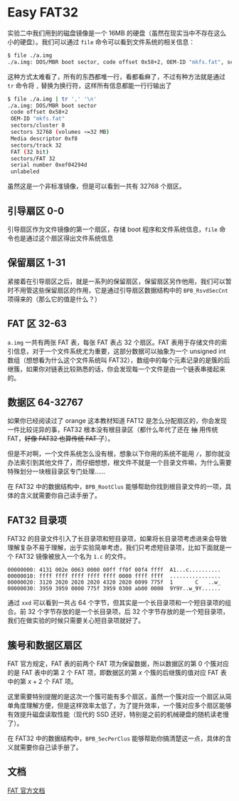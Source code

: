 # Easy FAT32

实验二中我们用到的磁盘镜像是一个 16MB 的硬盘（虽然在现实当中不存在这么小的硬盘）。我们可以通过 `file` 命令可以看到文件系统的相关信息：

```sh
$ file ./a.img
./a.img: DOS/MBR boot sector, code offset 0x58+2, OEM-ID "mkfs.fat", sectors/cluster 8, sectors 32768 (volumes <=32 MB), Media descriptor 0xf8, sectors/track 32, FAT (32 bit), sectors/FAT 32, serial number 0xef04294d, unlabeled
```

这种方式太难看了，所有的东西都堆一行，看都看麻了，不过有种方法就是通过 `tr` 命令将 `,` 替换为换行符，这样所有信息都能一行行输出了

```sh
$ file ./a.img | tr ',' '\n'
./a.img: DOS/MBR boot sector
 code offset 0x58+2
 OEM-ID "mkfs.fat"
 sectors/cluster 8
 sectors 32768 (volumes <=32 MB)
 Media descriptor 0xf8
 sectors/track 32
 FAT (32 bit)
 sectors/FAT 32
 serial number 0xef04294d
 unlabeled
```

虽然这是一个非标准镜像，但是可以看到一共有 32768 个扇区。

## 引导扇区 0-0

引导扇区作为文件镜像的第一个扇区，存储 boot 程序和文件系统信息，`file` 命令也是通过这个扇区得出文件系统信息

## 保留扇区 1-31

紧接着在引导扇区之后，就是一系列的保留扇区，保留扇区另作他用，我们可以暂时不用管这些保留扇区的作用，它是通过引导扇区数据结构中的 `BPB_RsvdSecCnt` 项得来的（那么它的值是什么？）

## FAT 区 32-63

`a.img` 一共有两张 FAT 表，每张 FAT 表占 32 个扇区。FAT 表用于存储文件的索引信息，对于一个文件系统尤为重要，这部分数据可以抽象为一个 unsigned int 数组（想想看为什么这个文件系统叫 FAT32），数组中的每个元素记录的是簇的后继簇，如果你对链表比较熟悉的话，你会发现每一个文件是由一个链表串接起来的。

## 数据区 64-32767

如果你已经阅读过了 orange 这本教材知道 FAT12 是怎么分配扇区的，你会发现一件比较诧异的事，FAT32 根本没有根目录区（都什么年代了还在 ~~抽~~ 用传统 FAT，~~好像 FAT32 也算传统 FAT 了~~）。

但是不对啊，一个文件系统怎么没有根，想象以下你用的系统不能用 `/`，那你就没办法索引到其他文件了，而仔细想想，根文件不就是一个目录文件嘛，为什么需要特殊划分一块根目录区专门处理……

在 FAT32 中的数据结构中，`BPB_RootClus` 能够帮助你找到根目录文件的一项，具体的含义就需要你自己读手册了。

## FAT32 目录项

FAT32 的目录文件引入了长目录项和短目录项，如果将长目录项考虑进来会导致理解复杂不易于理解，出于实验简单考虑，我们只考虑短目录项，比如下面就是一个 FAT32 镜像被放入一个名为 `1.c` 的文件。

```plain
00000000: 4131 002e 0063 0000 00ff ff0f 00f4 ffff  A1...c..........
00000010: ffff ffff ffff ffff ffff 0000 ffff ffff  ................
00000020: 3120 2020 2020 2020 4320 2020 0099 775f  1       C   ..w_
00000030: 3959 3959 0000 775f 3959 0300 ab00 0000  9Y9Y..w_9Y......
```

通过 `xxd` 可以看到一共占 64 个字节，但其实是一个长目录项和一个短目录项的组合。前 32 个字节存放的是一个长目录项，后 32 个字节存放的是一个短目录项，我们在做实验的时候只需要关心短目录项就好了。

## 簇号和数据区扇区

FAT 官方规定，FAT 表的前两个 FAT 项为保留数据，所以数据区的第 0 个簇对应的是 FAT 表中的第 2 个 FAT 项，即数据区的第 $x$ 个簇的后继簇的值对应 FAT 表中的第 $x+2$ 个 FAT 项。

这里需要特别提醒的是这次一个簇可能有多个扇区，虽然一个簇对应一个扇区从简单角度理解方便，但是这样效率太低了，为了提升效率，一个簇对应多个扇区能够有效提升磁盘读取性能（现代的 SSD 还好，特别是之前的机械硬盘的随机读老慢了）。

在 FAT32 中的数据结构中，`BPB_SecPerClus` 能够帮助你搞清楚这一点，具体的含义就需要你自己读手册了。

## 文档

[FAT 官方文档](https://academy.cba.mit.edu/classes/networking_communications/SD/FAT.pdf)
